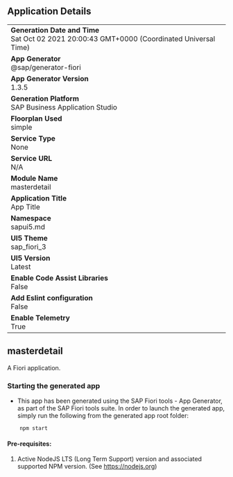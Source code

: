 ## Application Details
|               |
| ------------- |
|**Generation Date and Time**<br>Sat Oct 02 2021 20:00:43 GMT+0000 (Coordinated Universal Time)|
|**App Generator**<br>@sap/generator-fiori|
|**App Generator Version**<br>1.3.5|
|**Generation Platform**<br>SAP Business Application Studio|
|**Floorplan Used**<br>simple|
|**Service Type**<br>None|
|**Service URL**<br>N/A
|**Module Name**<br>masterdetail|
|**Application Title**<br>App Title|
|**Namespace**<br>sapui5.md|
|**UI5 Theme**<br>sap_fiori_3|
|**UI5 Version**<br>Latest|
|**Enable Code Assist Libraries**<br>False|
|**Add Eslint configuration**<br>False|
|**Enable Telemetry**<br>True|

## masterdetail

A Fiori application.

### Starting the generated app

-   This app has been generated using the SAP Fiori tools - App Generator, as part of the SAP Fiori tools suite.  In order to launch the generated app, simply run the following from the generated app root folder:

```
    npm start
```

#### Pre-requisites:

1. Active NodeJS LTS (Long Term Support) version and associated supported NPM version.  (See https://nodejs.org)


